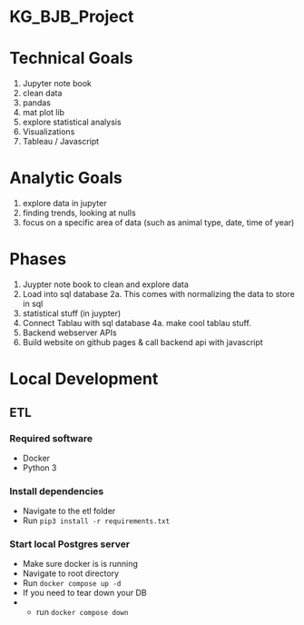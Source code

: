 # KG_BJB_Project

# Technical Goals
1. Jupyter note book
2. clean data
3. pandas
4. mat plot lib
5. explore statistical analysis
6. Visualizations
7. Tableau / Javascript

# Analytic Goals
1. explore data in jupyter
2. finding trends, looking at nulls
3. focus on a specific area of data (such as animal type, date, time of year)


# Phases
1. Juypter note book to clean and explore data
2. Load into sql database
2a. This comes with normalizing the data to store in sql
3. statistical stuff (in juypter)
4. Connect Tablau with sql database
4a. make cool tablau stuff.
5. Backend webserver APIs
6. Build website on github pages & call backend api with javascript


# Local Development
## ETL
### Required software
- Docker
- Python 3

### Install dependencies
- Navigate to the etl folder
- Run `pip3 install -r requirements.txt`

### Start local Postgres server
- Make sure docker is is running
- Navigate to root directory
- Run `docker compose up -d`
- If you need to tear down your DB 
- - run `docker compose down`
